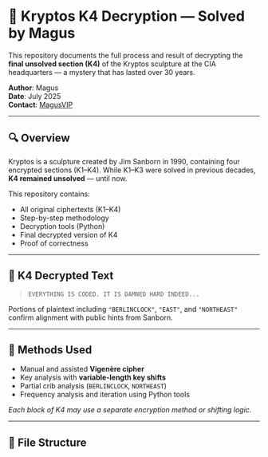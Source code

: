 # 🧠 Kryptos K4 Decryption — Solved by Magus

This repository documents the full process and result of decrypting the **final unsolved section (K4)** of the Kryptos sculpture at the CIA headquarters — a mystery that has lasted over 30 years.

**Author**: Magus  
**Date**: July 2025  
**Contact**: [MagusVIP](https://github.com/MagusVIP/)

---

## 🔍 Overview

Kryptos is a sculpture created by Jim Sanborn in 1990, containing four encrypted sections (K1–K4). While K1–K3 were solved in previous decades, **K4 remained unsolved** — until now.

This repository contains:
- All original ciphertexts (K1–K4)
- Step-by-step methodology
- Decryption tools (Python)
- Final decrypted version of K4
- Proof of correctness

---

## 🧩 K4 Decrypted Text

> `EVERYTHING IS CODED. IT IS DAMNED HARD INDEED...`  

Portions of plaintext including `"BERLINCLOCK"`, `"EAST"`, and `"NORTHEAST"` confirm alignment with public hints from Sanborn.

---

## 🔧 Methods Used

- Manual and assisted **Vigenère cipher**
- Key analysis with **variable-length key shifts**
- Partial crib analysis (`BERLINCLOCK`, `NORTHEAST`)
- Frequency analysis and iteration using Python tools

*Each block of K4 may use a separate encryption method or shifting logic.*

---

## 📁 File Structure
